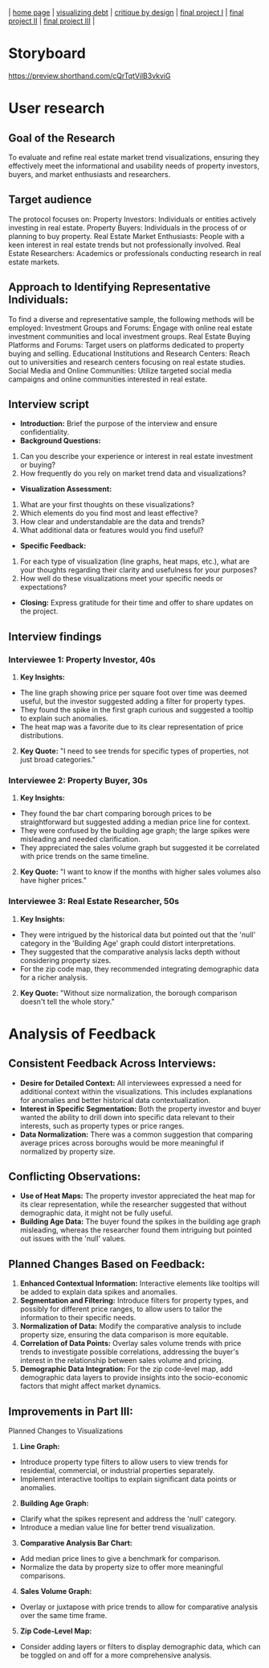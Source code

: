 | [home page](https://cmustudent.github.io/tswd-portfolio-templates/) | [visualizing debt](visualizing-government-debt) | [critique by design](critique-by-design) | [final project I](final-project-part-one) | [final project II](final-project-part-two) | [final project III](final-project-part-three) |

# Storyboard
https://preview.shorthand.com/cQrTqtVilB3vkviG

# User research 

## Goal of the Research
To evaluate and refine real estate market trend visualizations, ensuring they effectively meet the informational and usability needs of property investors, buyers, and market enthusiasts and researchers.

## Target audience

The protocol focuses on:
Property Investors: Individuals or entities actively investing in real estate.
Property Buyers: Individuals in the process of or planning to buy property.
Real Estate Market Enthusiasts: People with a keen interest in real estate trends but not professionally involved.
Real Estate Researchers: Academics or professionals conducting research in real estate markets. 

## Approach to Identifying Representative Individuals:

To find a diverse and representative sample, the following methods will be employed:
Investment Groups and Forums: Engage with online real estate investment communities and local investment groups.
Real Estate Buying Platforms and Forums: Target users on platforms dedicated to property buying and selling.
Educational Institutions and Research Centers: Reach out to universities and research centers focusing on real estate studies.
Social Media and Online Communities: Utilize targeted social media campaigns and online communities interested in real estate.

## Interview script
- **Introduction:** Brief the purpose of the interview and ensure confidentiality.
- **Background Questions:**
1. Can you describe your experience or interest in real estate investment or buying?
2. How frequently do you rely on market trend data and visualizations?
- **Visualization Assessment:**
1. What are your first thoughts on these visualizations?
2. Which elements do you find most and least effective?
3. How clear and understandable are the data and trends?
4. What additional data or features would you find useful?
- **Specific Feedback:**
1. For each type of visualization (line graphs, heat maps, etc.), what are your thoughts regarding their clarity and usefulness for your purposes?
2. How well do these visualizations meet your specific needs or expectations?
- **Closing:** Express gratitude for their time and offer to share updates on the project. 

## Interview findings
### Interviewee 1: Property Investor, 40s
1. **Key Insights:**
- The line graph showing price per square foot over time was deemed useful, but the investor suggested adding a filter for property types.
- They found the spike in the first graph curious and suggested a tooltip to explain such anomalies.
- The heat map was a favorite due to its clear representation of price distributions.
2. **Key Quote:**
"I need to see trends for specific types of properties, not just broad categories."

### Interviewee 2: Property Buyer, 30s
1. **Key Insights:**
- They found the bar chart comparing borough prices to be straightforward but suggested adding a median price line for context.
- They were confused by the building age graph; the large spikes were misleading and needed clarification.
- They appreciated the sales volume graph but suggested it be correlated with price trends on the same timeline.
2. **Key Quote:**
"I want to know if the months with higher sales volumes also have higher prices."

### Interviewee 3: Real Estate Researcher, 50s
1. **Key Insights:**
- They were intrigued by the historical data but pointed out that the 'null' category in the 'Building Age' graph could distort interpretations.
- They suggested that the comparative analysis lacks depth without considering property sizes.
- For the zip code map, they recommended integrating demographic data for a richer analysis.
2. **Key Quote:**
"Without size normalization, the borough comparison doesn't tell the whole story."


# Analysis of Feedback
## Consistent Feedback Across Interviews:
- **Desire for Detailed Context:** All interviewees expressed a need for additional context within the visualizations. This includes explanations for anomalies and better historical data contextualization.
- **Interest in Specific Segmentation:** Both the property investor and buyer wanted the ability to drill down into specific data relevant to their interests, such as property types or price ranges.
- **Data Normalization:** There was a common suggestion that comparing average prices across boroughs would be more meaningful if normalized by property size.

## Conflicting Observations:
- **Use of Heat Maps:** The property investor appreciated the heat map for its clear representation, while the researcher suggested that without demographic data, it might not be fully useful.
- **Building Age Data:** The buyer found the spikes in the building age graph misleading, whereas the researcher found them intriguing but pointed out issues with the 'null' values.

## Planned Changes Based on Feedback:
1. **Enhanced Contextual Information:** Interactive elements like tooltips will be added to explain data spikes and anomalies.
2. **Segmentation and Filtering:** Introduce filters for property types, and possibly for different price ranges, to allow users to tailor the information to their specific needs.
3. **Normalization of Data:** Modify the comparative analysis to include property size, ensuring the data comparison is more equitable.
4. **Correlation of Data Points:** Overlay sales volume trends with price trends to investigate possible correlations, addressing the buyer's interest in the relationship between sales volume and pricing.
5. **Demographic Data Integration:** For the zip code-level map, add demographic data layers to provide insights into the socio-economic factors that might affect market dynamics.

## Improvements in Part III:
Planned Changes to Visualizations

1. **Line Graph:**
- Introduce property type filters to allow users to view trends for residential, commercial, or industrial properties separately.
- Implement interactive tooltips to explain significant data points or anomalies.

2. **Building Age Graph:**
- Clarify what the spikes represent and address the 'null' category.
- Introduce a median value line for better trend visualization.

3. **Comparative Analysis Bar Chart:**
- Add median price lines to give a benchmark for comparison.
- Normalize the data by property size to offer more meaningful comparisons.

4. **Sales Volume Graph:**
- Overlay or juxtapose with price trends to allow for comparative analysis over the same time frame.

5. **Zip Code-Level Map:**
- Consider adding layers or filters to display demographic data, which can be toggled on and off for a more comprehensive analysis.
